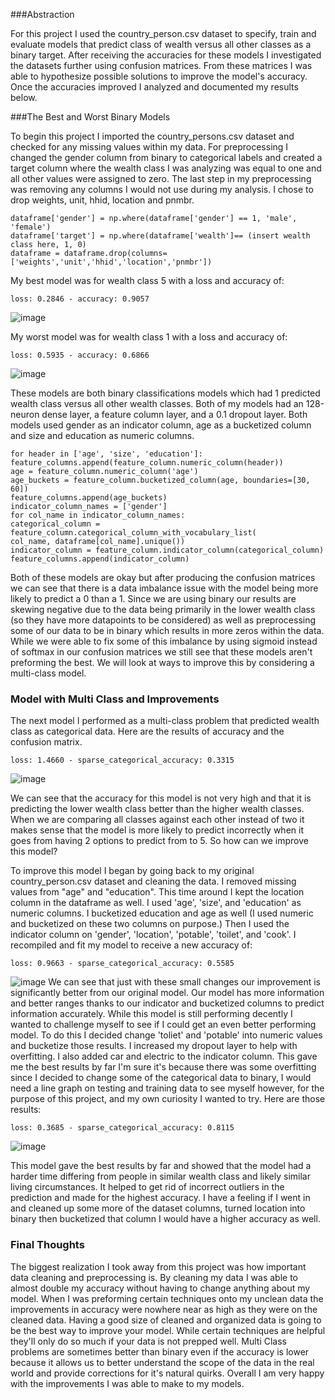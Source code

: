 ###Abstraction

For this project I used the country_person.csv dataset to specify, train and evaluate models  that predict class of wealth versus all other classes as a binary target. 
After receiving the accuracies for these models I investigated the datasets further using confusion matrices. From these matrices I was able to hypothesize possible solutions to improve the model's accuracy. 
Once the accuracies improved I analyzed and documented my results below. 

###The Best and Worst Binary Models

To begin this project I imported the country_persons.csv dataset and checked for any missing values within my data.
For preprocessing I changed the gender column from binary to categorical labels and created a target column where the wealth class I was analyzing was equal to one and all other values were assigned to zero.
The last step in my preprocessing was removing any columns I would not use during my analysis. I chose to drop weights, unit, hhid, location and pnmbr. 

    dataframe['gender'] = np.where(dataframe['gender'] == 1, 'male', 'female') 
    dataframe['target'] = np.where(dataframe['wealth']== (insert wealth class here, 1, 0)
    dataframe = dataframe.drop(columns=['weights','unit','hhid','location','pnmbr'])
My best model was for wealth class 5 with a loss and accuracy of: 

    loss: 0.2846 - accuracy: 0.9057

![image](../images/binwealth5.PNG)

My worst model was for wealth class 1 with a loss and accuracy of: 

    loss: 0.5935 - accuracy: 0.6866

![image](../images/binwealth1.PNG)

These models are both binary classifications models which had 1 predicted wealth class versus all other wealth classes. 
Both of my models had an 128-neuron dense layer, a feature column layer, and a 0.1 dropout layer. 
Both models used gender as an indicator column, age as a bucketized column and size and education as numeric columns. 

    for header in ['age', 'size', 'education']:
    feature_columns.append(feature_column.numeric_column(header))
    age = feature_column.numeric_column('age')
    age_buckets = feature_column.bucketized_column(age, boundaries=[30, 60])
    feature_columns.append(age_buckets)
    indicator_column_names = ['gender']
    for col_name in indicator_column_names:
    categorical_column = feature_column.categorical_column_with_vocabulary_list(
    col_name, dataframe[col_name].unique())
    indicator_column = feature_column.indicator_column(categorical_column)
    feature_columns.append(indicator_column)

Both of these models are okay but after producing the confusion matrices we can see that there is a data imbalance issue with the model being more likely to predict a 0 than a 1. 
Since we are using binary our results are skewing negative due to the data being primarily in the lower wealth class (so they have more datapoints to be considered) as well as preprocessing some of our data to be in binary which results in more zeros within the data.
While we were able to fix some of this imbalance by using sigmoid instead of softmax in our confusion matrices we still see that these models aren't preforming the best. 
We will look at ways to improve this by considering a multi-class model. 

### Model with Multi Class and Improvements 
The next model I performed as a multi-class problem that predicted wealth class as categorical data. Here are the results of accuracy and the confusion matrix.
    
    loss: 1.4660 - sparse_categorical_accuracy: 0.3315

![image](../images/confusion.PNG)

We can see that the accuracy for this model is not very high and that it is predicting the lower wealth class better than the higher wealth classes. When we are comparing all classes against each other instead of two it makes sense that the model is more likely to predict incorrectly when it goes from having 2 options to predict from to 5.
So how can we improve this model?

To improve this model I began by going back to my original country_person.csv dataset and cleaning the data. I removed missing values from "age" and "education". This time around I kept the location column in the dataframe as well. 
I used 'age', 'size', and 'education' as numeric columns. I bucketized education and age as well (I used numeric and bucketized on these two columns on purpose.) Then I used the indicator column on 'gender', 'location', 'potable', 'toilet', and 'cook'. I recompiled and fit my model to receive a new accuracy of:
    
    loss: 0.9663 - sparse_categorical_accuracy: 0.5585

![image](../images/improve.PNG)
We can see that just with these small changes our improvement is significantly better from our original model. Our model has more information and better ranges thanks to our indicator and bucketized columns to predict information accurately. While this model is still performing decently I wanted to challenge myself to see if I could get an even better performing model. 
To do this I decided change 'toliet' and 'potable' into numeric values and bucketize those results. I increased my dropout layer to help with overfitting. I also added car and electric to the indicator column. This gave me the best results by far I'm sure it's because there was some overfitting since I decided to change some of the categorical data to binary, I would need a line graph on testing and training data to see myself however, for the purpose of this project, and my own curiosity I wanted to try. Here are those results: 

    loss: 0.3685 - sparse_categorical_accuracy: 0.8115

![image](../images/improves.PNG)

This model gave the best results by far and showed that the model had a harder time differing from people in similar wealth class and likely similar living circumstances. It helped to get rid of incorrect outliers in the prediction and made for the highest accuracy. I have a feeling if I went in and cleaned up some more of the dataset columns, turned location into binary then bucketized that column I would have a higher accuracy as well. 

### Final Thoughts 
The biggest realization I took away from this project was how important data cleaning and preprocessing is. By cleaning my data I was able to almost double my accuracy without having to change anything about my model. When I was preforming certain techniques onto my unclean data the improvements in accuracy were nowhere near as high as they were on the cleaned data. Having a good size of cleaned and organized data is going to be the best way to improve your model. While certain techniques are helpful they'll only do so much if your data is not prepped well. Multi Class problems are sometimes better than binary even if the accuracy is lower because it allows us to better understand the scope of the data in the real world and provide corrections for it's natural quirks. Overall I am very happy with the improvements I was able to make to my models. 